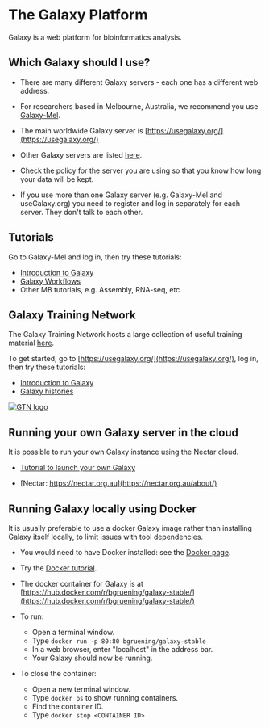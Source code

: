 # The Galaxy Platform  

<!-- ![Galaxy logo](media/galaxy_logo.png) -->


Galaxy is a web platform for bioinformatics analysis. 

## Which Galaxy should I use? 

- There are many different Galaxy servers - each one has a different web address.
    
- For researchers based in Melbourne, Australia, we recommend you use [Galaxy-Mel](https://galaxy-mel.genome.edu.au/galaxy/).

- The main worldwide Galaxy server is [https://usegalaxy.org/](https://usegalaxy.org/)

- Other Galaxy servers are listed [here](https://galaxyproject.org/public-galaxy-servers/).

- Check the policy for the server you are using so that you know how long your data will be kept. 

- If you use more than one Galaxy server (e.g. Galaxy-Mel and useGalaxy.org) you need to register and log in separately for each server. They don't talk to each other. 

## Tutorials

Go to Galaxy-Mel and log in, then try these tutorials:

* [Introduction to Galaxy](../tutorials/galaxy_101/galaxy_101.md) 
* [Galaxy Workflows](../tutorials/galaxy-worklows/galaxy-workflows) 
* Other MB tutorials, e.g. Assembly, RNA-seq, etc. 

## Galaxy Training Network

The Galaxy Training Network hosts a large collection of useful training material [here](http://galaxyproject.github.io/training-material/).

To get started, go to [https://usegalaxy.org/](https://usegalaxy.org/), log in, then try these tutorials: 

* [Introduction to Galaxy](http://galaxyproject.github.io/training-material/topics/introduction/tutorials/galaxy-intro-101/tutorial.html)
* [Galaxy histories](http://galaxyproject.github.io/training-material/topics/introduction/tutorials/galaxy-intro-history/tutorial.html)

[![GTN logo](media/GTN_logo.png)](https://galaxyproject.org/teach/gtn/)


## Running your own Galaxy server in the cloud

It is possible to run your own Galaxy instance using the Nectar cloud. 

- [Tutorial to launch your own Galaxy](../tutorials/gvl_launch/gvl_launch.md)

- [Nectar: https://nectar.org.au](https://nectar.org.au/about/)

## Running Galaxy locally using Docker

It is usually preferable to use a docker Galaxy image rather than installing Galaxy itself locally, to limit issues with tool dependencies. 

- You would need to have Docker installed: see the [Docker page](https://www.docker.com/).

- Try the [Docker tutorial](../tutorials/docker/docker.md).

- The docker container for Galaxy is at [https://hub.docker.com/r/bgruening/galaxy-stable/](https://hub.docker.com/r/bgruening/galaxy-stable/)

- To run:
    - Open a terminal window. 
    - Type `docker run -p 80:80 bgruening/galaxy-stable`
    - In a web browser, enter "localhost" in the address bar.
    - Your Galaxy should now be running. 

- To close the container:
    - Open a new terminal window.
    - Type `docker ps` to show running containers.
    - Find the container ID.
    - Type `docker stop <CONTAINER ID>`




















